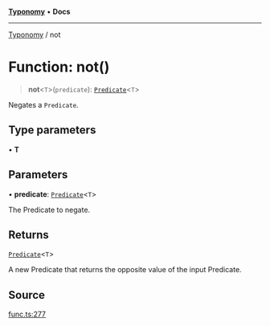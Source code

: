[**Typonomy**](../README.md) • **Docs**

***

[Typonomy](../globals.md) / not

# Function: not()

> **not**\<`T`\>(`predicate`): [`Predicate`](../type-aliases/Predicate.md)\<`T`\>

Negates a `Predicate`.

## Type parameters

• **T**

## Parameters

• **predicate**: [`Predicate`](../type-aliases/Predicate.md)\<`T`\>

The Predicate to negate.

## Returns

[`Predicate`](../type-aliases/Predicate.md)\<`T`\>

A new Predicate that returns the opposite value of the input Predicate.

## Source

[func.ts:277](https://github.com/softcraft-development/typonomy/blob/e1364998248d4274156807a851bf36cc6159b829/src/func.ts#L277)
